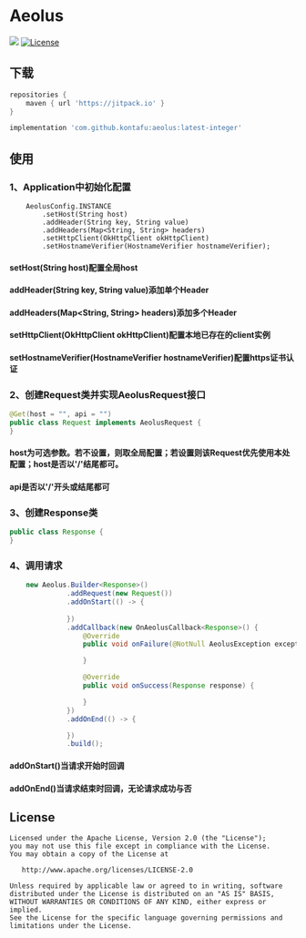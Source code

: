 # Aeolus

[![](https://jitpack.io/v/kontafu/aeolus.svg)](https://jitpack.io/#kontafu/aeolus)
[![License](https://img.shields.io/badge/license-Apache%202-4EB1BA.svg)](https://www.apache.org/licenses/LICENSE-2.0.html)

## 下载

```groovy
repositories {
    maven { url 'https://jitpack.io' }
}
```

``` groovy
implementation 'com.github.kontafu:aeolus:latest-integer'
```

## 使用

### 1、Application中初始化配置
```
    AeolusConfig.INSTANCE
        .setHost(String host)
        .addHeader(String key, String value)
        .addHeaders(Map<String, String> headers)
        .setHttpClient(OkHttpClient okHttpClient)
        .setHostnameVerifier(HostnameVerifier hostnameVerifier);
```

#### setHost(String host)配置全局host
#### addHeader(String key, String value)添加单个Header
#### addHeaders(Map<String, String> headers)添加多个Header
#### setHttpClient(OkHttpClient okHttpClient)配置本地已存在的client实例
#### setHostnameVerifier(HostnameVerifier hostnameVerifier)配置https证书认证

### 2、创建Request类并实现AeolusRequest接口
```java
@Get(host = "", api = "")
public class Request implements AeolusRequest {
}
```

#### host为可选参数。若不设置，则取全局配置；若设置则该Request优先使用本处配置；host是否以'/'结尾都可。
#### api是否以'/'开头或结尾都可

### 3、创建Response类
```java
public class Response {
}
```

### 4、调用请求
```java
    new Aeolus.Builder<Response>()
              .addRequest(new Request())
              .addOnStart(() -> {
            
              })
              .addCallback(new OnAeolusCallback<Response>() {
                  @Override
                  public void onFailure(@NotNull AeolusException exception) {

                  }

                  @Override
                  public void onSuccess(Response response) {

                  }
              })
              .addOnEnd(() -> {

              })
              .build();
```

#### addOnStart()当请求开始时回调
#### addOnEnd()当请求结束时回调，无论请求成功与否

License
-------

    Licensed under the Apache License, Version 2.0 (the "License");
    you may not use this file except in compliance with the License.
    You may obtain a copy of the License at

       http://www.apache.org/licenses/LICENSE-2.0

    Unless required by applicable law or agreed to in writing, software
    distributed under the License is distributed on an "AS IS" BASIS,
    WITHOUT WARRANTIES OR CONDITIONS OF ANY KIND, either express or implied.
    See the License for the specific language governing permissions and
    limitations under the License.
